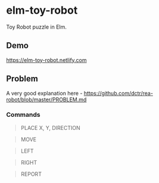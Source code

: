 # elm-toy-robot

Toy Robot puzzle in Elm.

## Demo

https://elm-toy-robot.netlify.com

## Problem

A very good explanation here - https://github.com/dctr/rea-robot/blob/master/PROBLEM.md

### Commands

> PLACE X, Y, DIRECTION

> MOVE

> LEFT

> RIGHT

> REPORT
